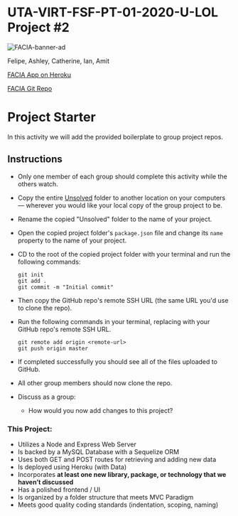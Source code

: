 

# UTA-VIRT-FSF-PT-01-2020-U-LOL Project #2
![FACIA-banner-ad](/public/assets/images/bannerAd_FACIA.png)

Felipe, Ashley, Catherine, Ian, Amit

[FACIA App on Heroku](https://pr0ject-2.herokuapp.com/)

[FACIA Git Repo](https://github.com/zibrahim2046/Project2)

# Project Starter

In this activity we will add the provided boilerplate to group project repos.

## Instructions

* Only one member of each group should complete this activity while the others watch.

* Copy the entire [Unsolved](Unsolved) folder to another location on your computers &mdash; wherever you would like your local copy of the group project to be.

* Rename the copied "Unsolved" folder to the name of your project.

* Open the copied project folder's `package.json` file and change its `name` property to the name of your project.

* CD to the root of the copied project folder with your terminal and run the following commands:

  ```
  git init
  git add .
  git commit -m "Initial commit"
  ```

* Then copy the GitHub repo's remote SSH URL (the same URL you'd use to clone the repo).

* Run the following commands in your terminal, replacing <remote-url> with your GitHub repo's remote SSH URL.

  ```
  git remote add origin <remote-url>
  git push origin master
  ```

* If completed successfully you should see all of the files uploaded to GitHub.

* All other group members should now clone the repo.

* Discuss as a group:

  * How would you now add changes to this project?


### This Project:
* Utilizes a Node and Express Web Server
* Is backed by a MySQL Database with a Sequelize ORM
* Uses both GET and POST routes for retrieving and adding new data
* Is deployed using Heroku (with Data)
* Incorporates **at least one new library, package, or technology that we haven’t discussed**
* Has a polished frontend / UI
* Is organized by a folder structure that meets MVC Paradigm
* Meets good quality coding standards (indentation, scoping, naming)